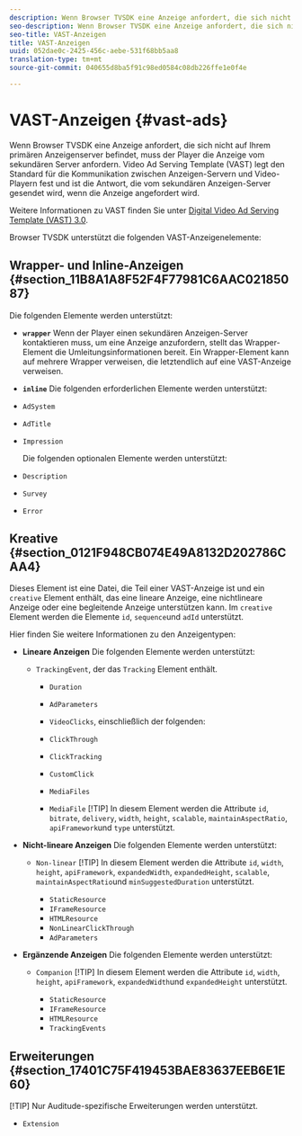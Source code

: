 ```yaml
---
description: Wenn Browser TVSDK eine Anzeige anfordert, die sich nicht auf Ihrem primären Anzeigenserver befindet, muss der Player die Anzeige vom sekundären Server anfordern. Video Ad Serving Template (VAST) legt den Standard für die Kommunikation zwischen Anzeigen-Servern und Video-Playern fest und ist die Antwort, die vom sekundären Anzeigen-Server gesendet wird, wenn die Anzeige angefordert wird.
seo-description: Wenn Browser TVSDK eine Anzeige anfordert, die sich nicht auf Ihrem primären Anzeigenserver befindet, muss der Player die Anzeige vom sekundären Server anfordern. Video Ad Serving Template (VAST) legt den Standard für die Kommunikation zwischen Anzeigen-Servern und Video-Playern fest und ist die Antwort, die vom sekundären Anzeigen-Server gesendet wird, wenn die Anzeige angefordert wird.
seo-title: VAST-Anzeigen
title: VAST-Anzeigen
uuid: 052dae0c-2425-456c-aebe-531f68bb5aa8
translation-type: tm+mt
source-git-commit: 040655d8ba5f91c98ed0584c08db226ffe1e0f4e

---
```



# VAST-Anzeigen {#vast-ads}

Wenn Browser TVSDK eine Anzeige anfordert, die sich nicht auf Ihrem primären Anzeigenserver befindet, muss der Player die Anzeige vom sekundären Server anfordern. Video Ad Serving Template (VAST) legt den Standard für die Kommunikation zwischen Anzeigen-Servern und Video-Playern fest und ist die Antwort, die vom sekundären Anzeigen-Server gesendet wird, wenn die Anzeige angefordert wird.

Weitere Informationen zu VAST finden Sie unter [Digital Video Ad Serving Template (VAST) 3.0](https://www.iab.com/wp-content/uploads/2015/06/VASTv3_0.pdf).

Browser TVSDK unterstützt die folgenden VAST-Anzeigenelemente:

## Wrapper- und Inline-Anzeigen {#section_11B8A1A8F52F4F77981C6AAC02185087}

Die folgenden Elemente werden unterstützt:

* **`wrapper`** Wenn der Player einen sekundären Anzeigen-Server kontaktieren muss, um eine Anzeige anzufordern, stellt das Wrapper-Element die Umleitungsinformationen bereit. Ein Wrapper-Element kann auf mehrere Wrapper verweisen, die letztendlich auf eine VAST-Anzeige verweisen.

* **`inline`** Die folgenden erforderlichen Elemente werden unterstützt:

* `AdSystem`
* `AdTitle`
* `Impression`

   Die folgenden optionalen Elemente werden unterstützt:

* `Description`
* `Survey`
* `Error`

## Kreative {#section_0121F948CB074E49A8132D202786CAA4}

Dieses Element ist eine Datei, die Teil einer VAST-Anzeige ist und ein `creative` Element enthält, das eine lineare Anzeige, eine nichtlineare Anzeige oder eine begleitende Anzeige unterstützen kann. Im `creative` Element werden die Elemente `id`, `sequence`und `adId` unterstützt.

Hier finden Sie weitere Informationen zu den Anzeigentypen:

* **Lineare Anzeigen** Die folgenden Elemente werden unterstützt:

   * `TrackingEvent`, der das `Tracking` Element enthält.
      * `Duration`
      * `AdParameters`
      * `VideoClicks`, einschließlich der folgenden:

      * `ClickThrough`
      * `ClickTracking`
      * `CustomClick`

      * `MediaFiles`

      * `MediaFile`
         [!TIP]
In diesem Element werden die Attribute `id`, `bitrate`, `delivery`, `width`, `height`, `scalable`, `maintainAspectRatio`, `apiFramework`und `type` unterstützt.

* **Nicht-lineare Anzeigen** Die folgenden Elemente werden unterstützt:

   * `Non-linear`
      [!TIP]
In diesem Element werden die Attribute `id`, `width`, `height`, `apiFramework`, `expandedWidth`, `expandedHeight`, `scalable`, `maintainAspectRatio`und `minSuggestedDuration` unterstützt.

      * `StaticResource`
      * `IFrameResource`
      * `HTMLResource`
      * `NonLinearClickThrough`
      * `AdParameters`

* **Ergänzende Anzeigen** Die folgenden Elemente werden unterstützt:

   * `Companion`
      [!TIP]
In diesem Element werden die Attribute `id`, `width`, `height`, `apiFramework`, `expandedWidth`und `expandedHeight` unterstützt.

      * `StaticResource`
      * `IFrameResource`
      * `HTMLResource`
      * `TrackingEvents`

## Erweiterungen {#section_17401C75F419453BAE83637EEB6E1E60}

[!TIP]
Nur Auditude-spezifische Erweiterungen werden unterstützt.

* `Extension`